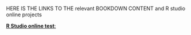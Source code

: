 HERE IS THE LINKS TO THE relevant BOOKDOWN CONTENT and R studio online projects

[**R Studio online test**:](https://rstudio.cloud/project/3687396)